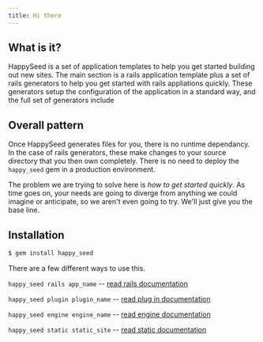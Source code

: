 ```yaml
---
title: Hi there
---
```


## What is it?

HappySeed is a set of application templates to help you get started building out new sites.  The main section is a rails application template plus a set of rails generators to help you get started with rails appliations quickly.  These generators setup the configuration of the application in a standard way, and the full set of generators include

## Overall pattern

Once HappySeed generates files for you, there is no runtime dependancy.  In the case of rails generators, these make changes to your source directory that you then own completely.  There is no need to deploy the `happy_seed` gem in a production environment.

The problem we are trying to solve here is _how to get started quickly_.  As time goes on, your needs are going to diverge from anything we could imagine or anticipate, so we aren't even going to try.  We'll just give you the base line.

## Installation

```sh
$ gem install happy_seed
```

There are a few different ways to use this.

`happy_seed rails app_name` -- [read rails documentation](/docs/rails.html)

`happy_seed plugin plugin_name` -- [read plug in documentation](/docs/plugin.html)

`happy_seed engine engine_name` -- [read engine documentation](/docs/plugin.html)

`happy_seed static static_site` -- [read static documentation](/docs/middleman.html)